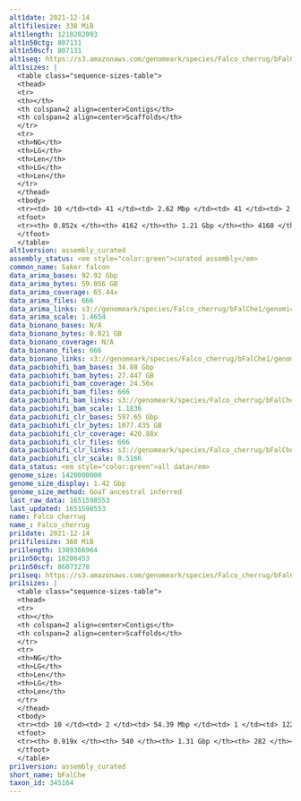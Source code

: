 ```yaml
---
alt1date: 2021-12-14
alt1filesize: 338 MiB
alt1length: 1210282093
alt1n50ctg: 807131
alt1n50scf: 807131
alt1seq: https://s3.amazonaws.com/genomeark/species/Falco_cherrug/bFalChe1/assembly_curated/bFalChe1.alt.cur.20211214.fasta.gz
alt1sizes: |
  <table class="sequence-sizes-table">
  <thead>
  <tr>
  <th></th>
  <th colspan=2 align=center>Contigs</th>
  <th colspan=2 align=center>Scaffolds</th>
  </tr>
  <tr>
  <th>NG</th>
  <th>LG</th>
  <th>Len</th>
  <th>LG</th>
  <th>Len</th>
  </tr>
  </thead>
  <tbody>
  <tr><td> 10 </td><td> 41 </td><td> 2.62 Mbp </td><td> 41 </td><td> 2.62 Mbp </td></tr>  <tr><td> 20 </td><td> 105 </td><td> 1.97 Mbp </td><td> 105 </td><td> 1.97 Mbp </td></tr>  <tr><td> 30 </td><td> 188 </td><td> 1.48 Mbp </td><td> 188 </td><td> 1.48 Mbp </td></tr>  <tr><td> 40 </td><td> 299 </td><td> 1.12 Mbp </td><td> 299 </td><td> 1.12 Mbp </td></tr>  <tr style="background-color:#cccccc;"><td> 50 </td><td> 448 </td><td> 0.81 Mbp </td><td> 448 </td><td> 0.81 Mbp </td></tr>  <tr><td> 60 </td><td> 658 </td><td> 0.56 Mbp </td><td> 658 </td><td> 0.56 Mbp </td></tr>  <tr><td> 70 </td><td> 990 </td><td> 317.32 Kbp </td><td> 989 </td><td> 318.14 Kbp </td></tr>  <tr><td> 80 </td><td> 1871 </td><td> 73.45 Kbp </td><td> 1870 </td><td> 73.45 Kbp </td></tr>  <tr><td> 90 </td><td> 0 </td><td>  </td><td> 0 </td><td>  </td></tr>  <tr><td> 100 </td><td> 0 </td><td>  </td><td> 0 </td><td>  </td></tr>  </tbody>
  <tfoot>
  <tr><th> 0.852x </th><th> 4162 </th><th> 1.21 Gbp </th><th> 4160 </th><th> 1.21 Gbp </th></tr>
  </tfoot>
  </table>
alt1version: assembly_curated
assembly_status: <em style="color:green">curated assembly</em>
common_name: Saker falcon
data_arima_bases: 92.92 Gbp
data_arima_bytes: 59.056 GB
data_arima_coverage: 65.44x
data_arima_files: 666
data_arima_links: s3://genomeark/species/Falco_cherrug/bFalChe1/genomic_data/arima/<br>
data_arima_scale: 1.4654
data_bionano_bases: N/A
data_bionano_bytes: 0.021 GB
data_bionano_coverage: N/A
data_bionano_files: 666
data_bionano_links: s3://genomeark/species/Falco_cherrug/bFalChe1/genomic_data/bionano/<br>
data_pacbiohifi_bam_bases: 34.88 Gbp
data_pacbiohifi_bam_bytes: 27.447 GB
data_pacbiohifi_bam_coverage: 24.56x
data_pacbiohifi_bam_files: 666
data_pacbiohifi_bam_links: s3://genomeark/species/Falco_cherrug/bFalChe1/genomic_data/pacbio_hifi/<br>
data_pacbiohifi_bam_scale: 1.1836
data_pacbiohifi_clr_bases: 597.65 Gbp
data_pacbiohifi_clr_bytes: 1077.435 GB
data_pacbiohifi_clr_coverage: 420.88x
data_pacbiohifi_clr_files: 666
data_pacbiohifi_clr_links: s3://genomeark/species/Falco_cherrug/bFalChe1/genomic_data/pacbio_hifi/<br>
data_pacbiohifi_clr_scale: 0.5166
data_status: <em style="color:green">all data</em>
genome_size: 1420000000
genome_size_display: 1.42 Gbp
genome_size_method: GoaT ancestral inferred
last_raw_data: 1651598553
last_updated: 1651598553
name: Falco cherrug
name_: Falco_cherrug
pri1date: 2021-12-14
pri1filesize: 360 MiB
pri1length: 1309366964
pri1n50ctg: 18200453
pri1n50scf: 86073278
pri1seq: https://s3.amazonaws.com/genomeark/species/Falco_cherrug/bFalChe1/assembly_curated/bFalChe1.pri.cur.20211214.fasta.gz
pri1sizes: |
  <table class="sequence-sizes-table">
  <thead>
  <tr>
  <th></th>
  <th colspan=2 align=center>Contigs</th>
  <th colspan=2 align=center>Scaffolds</th>
  </tr>
  <tr>
  <th>NG</th>
  <th>LG</th>
  <th>Len</th>
  <th>LG</th>
  <th>Len</th>
  </tr>
  </thead>
  <tbody>
  <tr><td> 10 </td><td> 2 </td><td> 54.39 Mbp </td><td> 1 </td><td> 122.55 Mbp </td></tr>  <tr><td> 20 </td><td> 5 </td><td> 36.08 Mbp </td><td> 2 </td><td> 122.44 Mbp </td></tr>  <tr><td> 30 </td><td> 10 </td><td> 28.51 Mbp </td><td> 3 </td><td> 113.31 Mbp </td></tr>  <tr><td> 40 </td><td> 16 </td><td> 22.64 Mbp </td><td> 4 </td><td> 96.47 Mbp </td></tr>  <tr style="background-color:#cccccc;"><td> 50 </td><td> 22 </td><td style="background-color:#88ff88;"> 18.20 Mbp </td><td> 6 </td><td style="background-color:#88ff88;"> 86.07 Mbp </td></tr>  <tr><td> 60 </td><td> 33 </td><td> 10.94 Mbp </td><td> 8 </td><td> 65.64 Mbp </td></tr>  <tr><td> 70 </td><td> 50 </td><td> 6.47 Mbp </td><td> 10 </td><td> 40.33 Mbp </td></tr>  <tr><td> 80 </td><td> 92 </td><td> 1.90 Mbp </td><td> 15 </td><td> 24.36 Mbp </td></tr>  <tr><td> 90 </td><td> 281 </td><td> 304.65 Kbp </td><td> 77 </td><td> 479.73 Kbp </td></tr>  <tr><td> 100 </td><td> 0 </td><td>  </td><td> 0 </td><td>  </td></tr>  </tbody>
  <tfoot>
  <tr><th> 0.919x </th><th> 540 </th><th> 1.31 Gbp </th><th> 282 </th><th> 1.31 Gbp </th></tr>
  </tfoot>
  </table>
pri1version: assembly_curated
short_name: bFalChe
taxon_id: 345164
---
```


